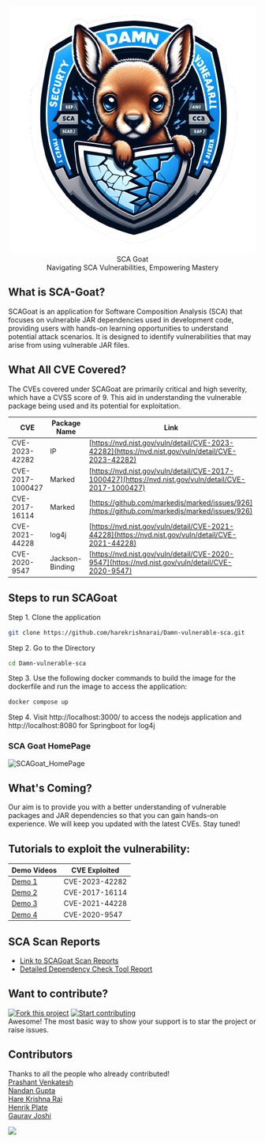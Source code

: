 <p align="center">
    <img src="/static/images/logo.png" alt="SCA Goat">
     <br>SCA Goat<br> Navigating SCA Vulnerabilities, Empowering Mastery<br> <p align="center">
</p>
</p>


## What is SCA-Goat?

SCAGoat is an application for Software Composition Analysis (SCA) that focuses on vulnerable JAR dependencies used in development code, providing users with hands-on learning opportunities to understand potential attack scenarios. It is designed to identify vulnerabilities that may arise from using vulnerable JAR files.



## What All CVE Covered?

The CVEs covered under SCAGoat are primarily critical and high severity, which have a CVSS score of 9. This aid in understanding the vulnerable package being used and its potential for exploitation. 


| CVE           | Package Name | Link  | 
|---------------|--------------|-------|
| CVE-2023-42282 | IP           | [https://nvd.nist.gov/vuln/detail/CVE-2023-42282](https://nvd.nist.gov/vuln/detail/CVE-2023-42282) |     
| CVE-2017-1000427 | Marked     | [https://nvd.nist.gov/vuln/detail/CVE-2017-1000427](https://nvd.nist.gov/vuln/detail/CVE-2017-1000427) |     
| CVE-2017-16114 | Marked       | [https://github.com/markedjs/marked/issues/926](https://github.com/markedjs/marked/issues/926) |
| CVE-2021-44228 | log4j        | [https://nvd.nist.gov/vuln/detail/CVE-2021-44228](https://nvd.nist.gov/vuln/detail/CVE-2021-44228)|
| CVE-2020-9547 | Jackson-Binding | [https://nvd.nist.gov/vuln/detail/CVE-2020-9547](https://nvd.nist.gov/vuln/detail/CVE-2020-9547)|


## Steps to run SCAGoat
Step 1. Clone the application
```bash
git clone https://github.com/harekrishnarai/Damn-vulnerable-sca.git
```
Step 2. Go to the Directory
```bash
cd Damn-vulnerable-sca
```
Step 3. Use the following docker commands to build the image for the dockerfile and run the image to access the application:
```bash
docker compose up
```
Step 4. Visit http://localhost:3000/ to access the nodejs application and http://localhost:8080 for Springboot for log4j

### SCA Goat HomePage
![SCAGoat_HomePage](https://github.com/harekrishnarai/Damn-vulnerable-sca/assets/63994966/ffab6935-b44d-4925-a435-47d4a731702b)



## What's Coming?

Our aim is to provide you with a better understanding of vulnerable packages and JAR dependencies so that you can gain hands-on experience. We will keep you updated with the latest CVEs. Stay tuned! 

## Tutorials to exploit the vulnerability:

|  Demo Videos | CVE Exploited |
|---------------|-----------|
| [Demo 1](https://www.youtube.com/watch?v=MXAuqGiB354) |    CVE-2023-42282 |           
| [Demo 2](https://youtu.be/HgLKVtKh87w) |     CVE-2017-16114 |     
| [Demo 3](https://youtu.be/BljNgBZxbgo) |     CVE-2021-44228 |
| [Demo 4](https://youtu.be/BGGu9jAJQ1I) | CVE-2020-9547 |

## SCA Scan Reports
- [Link to SCAGoat Scan Reports](https://docs.google.com/document/d/1hJxweaRQsC3XH7t36UwOGBPbyZWX1ZjLtmOoJAI0nIc/edit?usp=sharing)
- [Detailed Dependency Check Tool Report](https://drive.google.com/file/d/1u3pfSI2_t3MOXDtwAiJXOM4Ekdxd5v8H/view?usp=sharing)

## Want to contribute? 
[![Fork this project](https://img.shields.io/github/forks/harekrishnarai/Damn-vulnerable-sca.svg?style=social)](https://github.com/harekrishnarai/Damn-vulnerable-sca/fork)
[![Start contributing](https://img.shields.io/badge/contributions-welcome-brightgreen.svg?style=flat)](https://github.com/harekrishnarai/Damn-vulnerable-sca/issues)
<br>Awesome! The most basic way to show your support is to star the project or raise issues.

## Contributors
Thanks to all the people who already contributed!  
[Prashant Venkatesh](https://www.linkedin.com/in/prashant-venkatesh-99018999/)    
[Nandan Gupta](https://www.linkedin.com/in/nandan-gupta-698aa11b)  
[Hare Krishna Rai](https://www.linkedin.com/in/harekrishnarai/)  
[Henrik Plate](https://www.linkedin.com/in/henrikplate/)  
[Gaurav Joshi](https://www.linkedin.com/in/gauravjoshii/)  

<a href="https://github.com/harekrishnarai/Damn-vulnerable-sca/graphs/contributors">
  <img src="https://contrib.rocks/image?repo=harekrishnarai/Damn-vulnerable-sca" />
</a>


